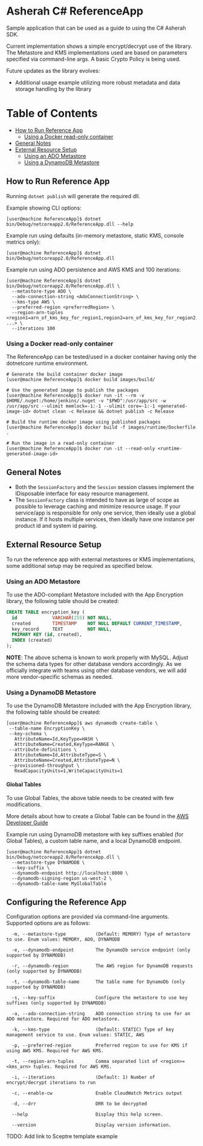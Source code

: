 # Asherah C# ReferenceApp

Sample application that can be used as a guide to using the C# Asherah SDK.

Current implementation shows a simple encrypt/decrypt use of the library. The Metastore and KMS implementations used are based on parameters specified via command-line args. A basic Crypto Policy is being used.

Future updates as the library evolves:

- Additional usage example utilizing more robust metadata and data storage handling by the library

Table of Contents
=================

  * [How to Run Reference App](#how-to-run-reference-app)
    * [Using a Docker read-only container](#using-a-docker-read-only-container)
  * [General Notes](#general-notes)
  * [External Resource Setup](#external-resource-setup)
    * [Using an ADO Metastore](#using-an-ado-metastore)
    * [Using a DynamoDB Metastore](#using-a-dynamodb-metastore)

## How to Run Reference App

Running `dotnet publish` will generate the required dll.

Example showing CLI options:

```console
[user@machine ReferenceApp]$ dotnet bin/Debug/netcoreapp2.0/ReferenceApp.dll --help
```

Example run using defaults (in-memory metastore, static KMS, console metrics only):

```console
[user@machine ReferenceApp]$ dotnet bin/Debug/netcoreapp2.0/ReferenceApp.dll
 ```

Example run using ADO persistence and AWS KMS and 100 iterations:

```console
[user@machine ReferenceApp]$ dotnet bin/Debug/netcoreapp2.0/ReferenceApp.dll \ 
  --metastore-type ADO \
  --ado-connection-string <AdoConnectionString> \
  --kms-type AWS \
  --preferred-region <preferredRegion> \
  --region-arn-tuples <region1=arn_of_kms_key_for_region1,region2=arn_of_kms_key_for_region2, ...> \
  --iterations 100
 ```
 
### Using a Docker read-only container

The ReferenceApp can be tested/used in a docker container having only the dotnetcore runtime environment.
```console
# Generate the build container docker image
[user@machine ReferenceApp]$ docker build images/build/

# Use the generated image to publish the packages
[user@machine ReferenceApp]$ docker run -it --rm -v $HOME/.nuget:/home/jenkins/.nuget -v "$PWD":/usr/app/src -w /usr/app/src --ulimit memlock=-1:-1 --ulimit core=-1:-1 <generated-image-id> dotnet clean -c Release && dotnet publish -c Release

# Build the runtime docker image using published packages
[user@machine ReferenceApp]$ docker build -f images/runtime/Dockerfile .

# Run the image in a read-only container
[user@machine ReferenceApp]$ docker run -it --read-only <runtime-generated-image-id>
```

## General Notes

- Both the `SessionFactory` and the `Session` session classes implement
  the IDisposable interface for easy resource management.
- The `SessionFactory` class is intended to have as large of scope as possible to leverage caching and minimize resource usage. If your service/app is responsible for only one service, then ideally use a global instance. If it hosts multiple services, then ideally have one instance per product id and system id pairing.

## External Resource Setup
To run the reference app with external metastores or KMS implementations, some additional setup may be required as specified below.

### Using an ADO Metastore

To use the ADO-compliant Metastore included with the App Encryption library, the following table should be created:

``` sql
CREATE TABLE encryption_key (
  id             VARCHAR(255) NOT NULL,
  created        TIMESTAMP    NOT NULL DEFAULT CURRENT_TIMESTAMP,
  key_record     TEXT         NOT NULL,
  PRIMARY KEY (id, created),
  INDEX (created)
);

```
**NOTE**: The above schema is known to work properly with MySQL. Adjust the schema data types for other database vendors accordingly. As we officially integrate with teams using other database vendors, we will add more vendor-specific schemas as needed.

### Using a DynamoDB Metastore
To use the DynamoDB Metastore included with the App Encryption library, the following table should be created:

``` console
[user@machine ReferenceApp]$ aws dynamodb create-table \
 --table-name EncryptionKey \
 --key-schema \
   AttributeName=Id,KeyType=HASH \
   AttributeName=Created,KeyType=RANGE \
 --attribute-definitions \
   AttributeName=Id,AttributeType=S \
   AttributeName=Created,AttributeType=N \
 --provisioned-throughput \
   ReadCapacityUnits=1,WriteCapacityUnits=1
```

#### Global Tables

To use Global Tables, the above table needs to be created with few modifications.

More details about how to create a Global Table can be found in the
[AWS Developer Guide](https://docs.aws.amazon.com/amazondynamodb/latest/developerguide/globaltables.tutorial.html)

Example run using DynamoDB metastore with key suffixes enabled (for Global Tables), a custom table name, and a
local DynamoDB endpoint.

```console
[user@machine ReferenceApp]$ dotnet bin/Debug/netcoreapp2.0/ReferenceApp.dll \
  --metastore-type DYNAMODB \
  --key-suffix \
  --dynamodb-endpoint http://localhost:8000 \
  --dynamodb-signing-region us-west-2 \
  --dynamodb-table-name MyGlobalTable
``` 

## Configuring the Reference App
Configuration options are provided via command-line arguments. Supported options are as
follows:

```console
  -m, --metastore-type           (Default: MEMORY) Type of metastore to use. Enum values: MEMORY, ADO, DYNAMODB

  -e, --dynamodb-endpoint        The DynamoDb service endpoint (only supported by DYNAMODB)

  -r, --dynamodb-region          The AWS region for DynamoDB requests (only supported by DYNAMODB)

  -t, --dynamodb-table-name      The table name for DynamoDb (only supported by DYNAMODB)

  -s, --key-suffix               Configure the metastore to use key suffixes (only supported by DYNAMODB)

  -a, --ado-connection-string    ADO connection string to use for an ADO metastore. Required for ADO metastore.

  -k, --kms-type                 (Default: STATIC) Type of key management service to use. Enum values: STATIC, AWS

  -p, --preferred-region         Preferred region to use for KMS if using AWS KMS. Required for AWS KMS.

  -t, --region-arn-tuples        Comma separated list of <region>=<kms_arn> tuples. Required for AWS KMS.

  -i, --iterations               (Default: 1) Number of encrypt/decrypt iterations to run

  -c, --enable-cw                Enable CloudWatch Metrics output

  -d, --drr                      DRR to be decrypted

  --help                         Display this help screen.

  --version                      Display version information.
```

TODO: Add link to Sceptre template example  

